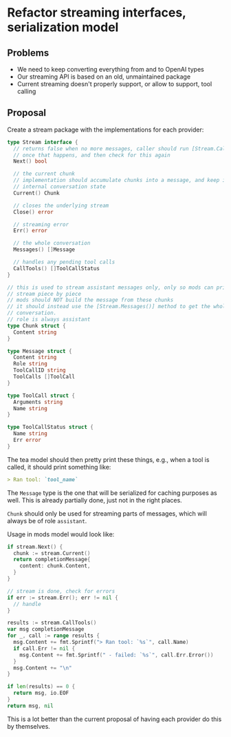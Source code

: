 # Refactor streaming interfaces, serialization model

## Problems

- We need to keep converting everything from and to OpenAI types
- Our streaming API is based on an old, unmaintained package
- Current streaming doesn't properly support, or allow to support, tool calling

## Proposal

Create a stream package with the implementations for each provider:

```go
type Stream interface {
  // returns false when no more messages, caller should run [Stream.CallTools()]
  // once that happens, and then check for this again
  Next() bool

  // the current chunk
  // implementation should accumulate chunks into a message, and keep its
  // internal conversation state
  Current() Chunk

  // closes the underlying stream
  Close() error

  // streaming error
  Err() error

  // the whole conversation
  Messages() []Message

  // handles any pending tool calls
  CallTools() []ToolCallStatus
}

// this is used to stream assistant messages only, only so mods can print the
// stream piece by piece
// mods should NOT build the message from these chunks
// it should instead use the [Stream.Messages()] method to get the whole
// conversation.
// role is always assistant
type Chunk struct {
  Content string
}

type Message struct {
  Content string
  Role string
  ToolCallID string
  ToolCalls []ToolCall
}

type ToolCall struct {
  Arguments string
  Name string
}

type ToolCallStatus struct {
  Name string
  Err error
}
```

The tea model should then pretty print these things, e.g., when a tool is
called, it should print something like:

```markdown
> Ran tool: `tool_name`
```

The `Message` type is the one that will be serialized for caching purposes as
well. This is already partially done, just not in the right places.

`Chunk` should only be used for streaming parts of messages, which will always
be of role `assistant`.

Usage in mods model would look like:

```go
if stream.Next() {
  chunk := stream.Current()
  return completionMessage{
    content: chunk.Content,
  }
}

// stream is done, check for errors
if err := stream.Err(); err != nil {
  // handle
}

results := stream.CallTools()
var msg completionMessage
for _, call := range results {
  msg.Content += fmt.Sprintf("> Ran tool: `%s`", call.Name)
  if call.Err != nil {
    msg.Content += fmt.Sprintf(" - failed: `%s`", call.Err.Error())
  }
  msg.Content += "\n"
}

if len(results) == 0 {
  return msg, io.EOF
}
return msg, nil
```

This is a lot better than the current proposal of having each provider do this
by themselves.
